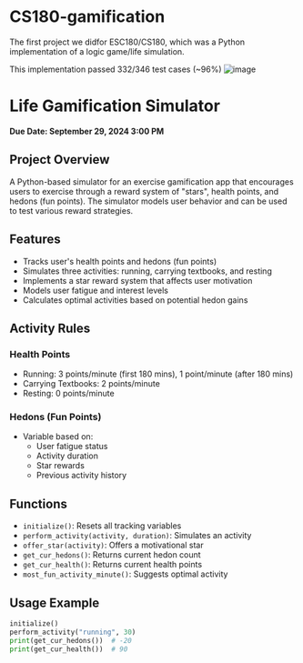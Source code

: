 # CS180-gamification
The first project we didfor ESC180/CS180, which was a Python implementation of a logic game/life simulation.

This implementation passed 332/346 test cases (~96%)
![image](https://github.com/user-attachments/assets/dae8f843-48ba-473f-b7a2-f391c4c1a0ff)


# Life Gamification Simulator
**Due Date: September 29, 2024 3:00 PM**

## Project Overview
A Python-based simulator for an exercise gamification app that encourages users to exercise through a reward system of "stars", health points, and hedons (fun points). The simulator models user behavior and can be used to test various reward strategies.

## Features
- Tracks user's health points and hedons (fun points)
- Simulates three activities: running, carrying textbooks, and resting
- Implements a star reward system that affects user motivation
- Models user fatigue and interest levels
- Calculates optimal activities based on potential hedon gains

## Activity Rules
### Health Points
- Running: 3 points/minute (first 180 mins), 1 point/minute (after 180 mins)
- Carrying Textbooks: 2 points/minute
- Resting: 0 points/minute

### Hedons (Fun Points)
- Variable based on:
  - User fatigue status
  - Activity duration
  - Star rewards
  - Previous activity history

## Functions
- `initialize()`: Resets all tracking variables
- `perform_activity(activity, duration)`: Simulates an activity
- `offer_star(activity)`: Offers a motivational star
- `get_cur_hedons()`: Returns current hedon count
- `get_cur_health()`: Returns current health points
- `most_fun_activity_minute()`: Suggests optimal activity

## Usage Example
```python
initialize()
perform_activity("running", 30)
print(get_cur_hedons())  # -20
print(get_cur_health())  # 90
